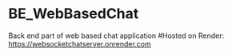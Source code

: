 # BE_WebBasedChat
Back end part of web based chat application
#Hosted on Render: https://websocketchatserver.onrender.com

